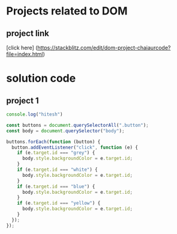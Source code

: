 # Projects related to DOM

## project link
[click here] (https://stackblitz.com/edit/dom-project-chaiaurcode?file=index.html)

# solution code

## project 1

``` javascript
console.log("hitesh")

const buttons = document.querySelectorAll(".button");
const body = document.querySelector("body");

buttons.forEach(function (button) {
  button.addEventListener("click", function (e) {
    if (e.target.id === "grey") {
      body.style.backgroundColor = e.target.id;
    }
    if (e.target.id === "white") {
      body.style.backgroundColor = e.target.id;
    }
    if (e.target.id === "blue") {
      body.style.backgroundColor = e.target.id;
    }
    if (e.target.id === "yellow") {
      body.style.backgroundColor = e.target.id;
    }
  });
});



```